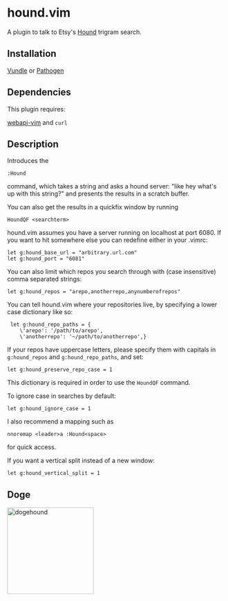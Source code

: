 hound.vim
=========

A plugin to talk to Etsy's [Hound](https://github.com/etsy/Hound) trigram search.

Installation
-------------
[Vundle](https://github.com/gmarik/Vundle.vim) or [Pathogen](https://github.com/tpope/vim-pathogen)

Dependencies
-------------
This plugin requires:

[webapi-vim](https://github.com/mattn/webapi-vim) and `curl`

Description
-------------

Introduces the

```
:Hound
```

command, which takes a string and asks a hound server: "like hey what's up with this string?" and presents the results in a scratch buffer.

You can also get the results in a quickfix window by running
```
HoundQF <searchterm>
```

hound.vim assumes you have a server running on localhost at port 6080. If you want to hit somewhere else you can redefine either in your .vimrc:

```vimscript
let g:hound_base_url = "arbitrary.url.com"
let g:hound_port = "6081"
```
You can also limit which repos you search through with (case insensitive) comma separated strings:

```vimscript
let g:hound_repos = "arepo,anotherrepo,anynumberofrepos"
```

You can tell hound.vim where your repositories live, by specifying a lower case
dictionary like so:
```vimscript
 let g:hound_repo_paths = {
    \'arepo': '/path/to/arepo',
    \'anotherrepo': '~/path/to/anotherrepo',}
```

If your repos have uppercase letters, please specify them with capitals in `g:hound_repos` and `g:hound_repo_paths`, and set:

```vimscript
let g:hound_preserve_repo_case = 1
```

This dictionary is required in order to use the `HoundQF` command.

To ignore case in searches by default:

```vimscript
let g:hound_ignore_case = 1
```

I also recommend a mapping such as

```vimscript
nnoremap <leader>a :Hound<space>
```
for quick access.

If you want a vertical split instead of a new window:
```vimscript
let g:hound_vertical_split = 1
```

Doge
------
<img src="https://i.imgflip.com/hoo6z.jpg" alt="dogehound" style="width: 200px;"/>
